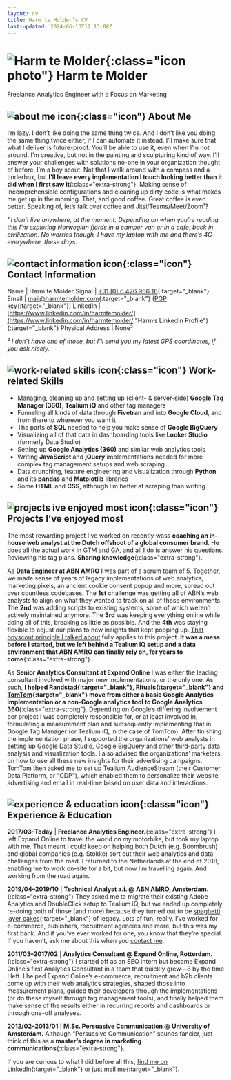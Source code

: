 ```yaml
---
layout: cv
title: Harm te Molder’s CV
last-updated: 2024-06-13T12:13:08Z
---
```


# ![Harm te Molder](images/harm-te-molder-400.png "Harm te Molder"){:class="icon photo"} Harm te Molder

Freelance Analytics Engineer with a Focus on Marketing

<div class="section" markdown="1">

## ![about me icon](images/dialog.svg "About Me"){:class="icon"} About Me

I’m lazy. I don’t like doing the same thing twice. And I don’t like you doing the same thing twice either, if I can automate it instead. I’ll make sure that what I deliver is future-proof. You’ll be able to use it, even when I’m not around. I’m creative, but not in the painting and sculpturing kind of way. I’ll answer your challenges with solutions no-one in your organization thought of before. I’m a boy scout. Not that I walk around with a compass and a tinderbox, but **I’ll leave every implementation I touch looking better than it did when I first saw it**{:class="extra-strong"}. Making sense of incomprehensible configurations and cleaning up dirty code is what makes me get up in the morning. That, and good coffee. Great coffee is even better. Speaking of, let’s talk over coffee and Jitsi/Teams/Meet/Zoom¹?

_¹ I don’t live anywhere, at the moment. Depending on when you’re reading this I’m exploring Norwegian fjords in a camper van or in a cafe, back in civilization. No worries though, I have my laptop with me and there’s 4G everywhere, these days._

</div><div class="section" markdown="1">

## ![contact information icon](images/mail.svg "Contact Information"){:class="icon"} Contact Information

Name | Harm te Molder
Signal | [+31 (0) 6 426 966 16](tel:0031642696616 "Harm’s Signal Number"){:target="_blank"}
Email | [mail@harmtemolder.com](mailto:mail@harmtemolder.com "Harm’s Email Address"){:target="_blank"} ([PGP key](d283fbad9252a58b2394b81253e5c9185de9de70.asc){:target="_blank"})
LinkedIn | [https://www.linkedin.com/in/harmtemolder/](https://www.linkedin.com/in/harmtemolder/ "Harm’s LinkedIn Profile"){:target="_blank"}
Physical Address | None²

_² I don’t have one of those, but I’ll send you my latest GPS coordinates, if you ask nicely._

</div><div class="section" markdown="1">

## ![work-related skills icon](images/key.svg "Work-related Skills"){:class="icon"} Work-related Skills

<ul>
  <li id="nine">Managing, cleaning up and setting up (client- & server-side) <strong class="extra-strong">Google Tag Manager (360)</strong>, <strong>Tealium iQ</strong> and other tag managers</li>
  <li id="eight">Funneling all kinds of data through <strong>Fivetran</strong> and into <strong class="extra-strong">Google Cloud</strong>, and from there to wherever you want it</li>
  <li id="seven">The parts of <strong>SQL</strong> needed to help you make sense of <strong class="extra-strong">Google BigQuery</strong></li>
  <li id="six">Visualizing all of that data in dashboarding tools like <strong class="extra-strong">Looker Studio</strong> (formerly Data Studio)</li>
  <li id="five">Setting up <strong class="extra-strong">Google Analytics (360)</strong> and similar web analytics tools</li>
  <li id="four">Writing <strong class="extra-strong">JavaScript</strong> and <strong>jQuery</strong> implementations needed for more complex tag management setups and web scraping</li>
  <li id="three">Data crunching, feature engineering and visualization through <strong class="extra-strong">Python</strong> and its <strong>pandas</strong> and <strong>Matplotlib</strong> libraries</li>
  <li id="two">Some <strong>HTML</strong> and <strong>CSS</strong>, although I’m better at scraping than writing</li>
</ul>

</div><div class="section" markdown="1">

## ![projects ive enjoyed most icon](images/love.svg "Projects I’ve enjoyed most"){:class="icon"} Projects I’ve enjoyed most

The most rewarding project I’ve worked on recently wass **coaching an in-house web analyst at the Dutch offshoot of a global consumer brand**. He does all the actual work in GTM and GA, and all I do is answer his questions. Reviewing his tag plans. **Sharing knowledge**{:class="extra-strong"}.

As **Data Engineer at ABN AMRO** I was part of a scrum team of 5. Together, we made sense of years of legacy implementations of web analytics, marketing pixels, an ancient cookie consent popup and more, spread out over countless codebases. The **1st** challenge was getting all of ABN’s web analysts to align on what they wanted to track on all of these environments. The **2nd** was adding scripts to existing systems, some of which weren’t actively maintained anymore. The **3rd** was keeping everything online while doing all of this, breaking as little as possible. And the **4th** was staying flexible to adjust our plans to new insights that kept popping up. [That boyscout principle I talked about](#about-me) fully applies to this project. **It was a mess before I started, but we left behind a Tealium iQ setup and a data environment that ABN AMRO can finally rely on, for years to come**{:class="extra-strong"}.

As **Senior Analytics Consultant at Expand Online** I was either the leading consultant involved with major new implementations, or the only one. As such, **I helped [Randstad](https://www.randstad.com/){:target="_blank"}, [Rituals](https://www.rituals.com/){:target="_blank"} and [TomTom](https://www.tomtom.com/){:target="_blank"} move from either a basic Google Analytics implementation or a non-Google analytics tool to Google Analytics 360**{:class="extra-strong"}. Depending on Google’s differing involvement per project I was completely responsible for, or at least involved in, formulating a measurement plan and subsequently implementing that in Google Tag Manager (or Tealium iQ, in the case of TomTom). After finishing the implementation phase, I supported the organizations’ web analysts in setting up Google Data Studio, Google BigQuery and other third-party data analysis and visualization tools. I also advised the organizations’ marketers on how to use all these new insights for their advertising campaigns. TomTom then asked me to set up Tealium AudienceStream (their Customer Data Platform, or “CDP”), which enabled them to personalize their website, advertising and email in real-time based on user data and interactions.

</div><div class="section" markdown="1">

## ![experience &amp; education icon](images/floppy-disk.svg "Experience &amp; Education"){:class="icon"} Experience &amp; Education

**2017/03–Today** | **Freelance Analytics Engineer.**{:class="extra-strong"} I left Expand Online to travel the world on my motorbike, but took my laptop with me. That meant I could keep on helping both Dutch (e.g. Boombrush) and global companies (e.g. Stokke) sort out their web analytics and data challenges from the road. I returned to the Netherlands at the end of 2018, enabling me to work on-site for a bit, but now I’m travelling again. And working from the road again.

**2019/04–2019/10** | **Technical Analyst a.i. @ ABN AMRO, Amsterdam.**{:class="extra-strong"} They asked me to migrate their existing Adobe Analytics and DoubleClick setup to Tealium iQ, but we ended up completely re-doing both of those (and more) because they turned out to be [spaghetti layer cakes](https://duckduckgo.com/?q=spaghetti+layer+cake&ia=images&iax=images){:target="_blank"} of legacy. Lots of fun, really. I’ve worked for e-commerce, publishers, recruitment agencies and more, but this was my first bank. And if you’ve ever worked for one, you know that they’re special. If you haven’t, ask me about this when you [contact me](#contact-information).

**2011/03–2017/02** | **Analytics Consultant @ Expand Online, Rotterdam.**{:class="extra-strong"} I started off as an SEO intern but became Expand Online’s first Analytics Consultant in a team that quickly grew—8 by the time I left. I helped Expand Online’s e-commerce, recruitment and b2b clients come up with their web analytics strategies, shaped those into measurement plans, guided their developers through the implementations (or do these myself through tag management tools), and finally helped them make sense of the results either in recurring reports and dashboards or through one-off analyses.

**2012/02–2013/01** | **M.Sc. Persuasive Communication @ University of Amsterdam.** Although “Persuasive Communication” sounds fancier, just think of this as a **master’s degree in marketing communications**{:class="extra-strong"}.

If you are curious to what I did before all this, [find me on LinkedIn](https://www.linkedin.com/in/harmtemolder/ "Harm’s LinkedIn Profile"){:target="_blank"} or [just mail me](mailto:mail@harmtemolder.com "Harm’s Email Address"){:target="_blank"}.

</div>
